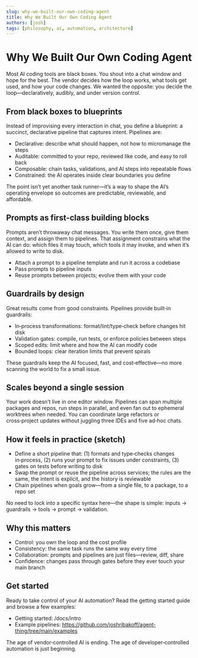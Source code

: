 ```yaml
---
slug: why-we-built-our-own-coding-agent
title: Why We Built Our Own Coding Agent
authors: [josh]
tags: [philosophy, ai, automation, architecture]
---
```


# Why We Built Our Own Coding Agent

Most AI coding tools are black boxes. You shout into a chat window and hope for the best. The vendor decides how the loop works, what tools get used, and how your code changes. We wanted the opposite: you decide the loop—declaratively, audibly, and under version control.

## From black boxes to blueprints

Instead of improvising every interaction in chat, you define a blueprint: a succinct, declarative pipeline that captures intent. Pipelines are:

- Declarative: describe what should happen, not how to micromanage the steps
- Auditable: committed to your repo, reviewed like code, and easy to roll back
- Composable: chain tasks, validations, and AI steps into repeatable flows
- Constrained: the AI operates inside clear boundaries you define

The point isn’t yet another task runner—it’s a way to shape the AI’s operating envelope so outcomes are predictable, reviewable, and affordable.

## Prompts as first‑class building blocks

Prompts aren’t throwaway chat messages. You write them once, give them context, and assign them to pipelines. That assignment constrains what the AI can do: which files it may touch, which tools it may invoke, and when it’s allowed to write to disk.

- Attach a prompt to a pipeline template and run it across a codebase
- Pass prompts to pipeline inputs
- Reuse prompts between projects; evolve them with your code

## Guardrails by design

Great results come from good constraints. Pipelines provide built‑in guardrails:

- In‑process transformations: format/lint/type‑check before changes hit disk
- Validation gates: compile, run tests, or enforce policies between steps
- Scoped edits: limit where and how the AI can modify code
- Bounded loops: clear iteration limits that prevent spirals

These guardrails keep the AI focused, fast, and cost‑effective—no more scanning the world to fix a small issue.

## Scales beyond a single session

Your work doesn’t live in one editor window. Pipelines can span multiple packages and repos, run steps in parallel, and even fan out to ephemeral worktrees when needed. You can coordinate large refactors or cross‑project updates without juggling three IDEs and five ad‑hoc chats.

## How it feels in practice (sketch)

- Define a short pipeline that: (1) formats and type‑checks changes in‑process, (2) runs your prompt to fix issues under constraints, (3) gates on tests before writing to disk
- Swap the prompt or reuse the pipeline across services; the rules are the same, the intent is explicit, and the history is reviewable
- Chain pipelines when goals grow—from a single file, to a package, to a repo set

No need to lock into a specific syntax here—the shape is simple: inputs → guardrails → tools → prompt → validation.

## Why this matters

- Control: you own the loop and the cost profile
- Consistency: the same task runs the same way every time
- Collaboration: prompts and pipelines are just files—review, diff, share
- Confidence: changes pass through gates before they ever touch your main branch

## Get started

Ready to take control of your AI automation? Read the getting started guide and browse a few examples:

- Getting started: /docs/intro
- Example pipelines: https://github.com/joshribakoff/agent-thing/tree/main/examples

The age of vendor‑controlled AI is ending. The age of developer‑controlled automation is just beginning.
